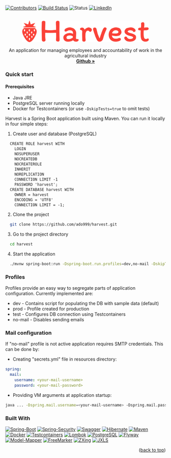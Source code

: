 [![Contributors][contributors-shield]][contributors-url]
[![Build Status][travis-shield]][travis-url]
![Status][status-shield]
[![LinkedIn][linkedin-shield]][linkedin-url]

<!-- PROJECT LOGO -->
<br />
<div align="center">
  <a href="https://github.com/ado999/harvest">
    <img src="images/logo.png" alt="Logo" width="400" height="68">
  </a>

  <p align="center">
    An application for managing employees and accountability of work in the agricultural industry
    <br />
    <a href="https://github.com/ado999/harvest"><strong>Github »</strong></a>
  </p>
</div>

### Quick start

#### Prerequisites

* Java JRE
* PostgreSQL server running locally
* Docker for Testcontainers (or use ```-DskipTests=true``` to omit tests)

Harvest is a Spring Boot application built using Maven. You can run it locally in four simple steps:

1. Create user and database (PostgreSQL)

```roomsql
  CREATE ROLE harvest WITH
	LOGIN
	NOSUPERUSER
	NOCREATEDB
	NOCREATEROLE
	INHERIT
	NOREPLICATION
	CONNECTION LIMIT -1
	PASSWORD 'harvest';
  CREATE DATABASE harvest WITH 
    OWNER = harvest
    ENCODING = 'UTF8'
    CONNECTION LIMIT = -1;
```

2. Clone the project

```bash
  git clone https://github.com/ado999/harvest.git
```

3. Go to the project directory

```bash
  cd harvest
```

4. Start the application

```bash
  ./mvnw spring-boot:run -Dspring-boot.run.profiles=dev,no-mail -DskipTests=true
```

### Profiles

Profiles provide an easy way to segregate parts of application configuration. Currently implemented are:

* dev - Contains script for populating the DB with sample data (default)
* prod - Profile created for production
* test - Configures DB connection using Testcontainers
* no-mail - Disables sending emails

### Mail configuration

If "no-mail" profile is not active application requires SMTP credentials. This can be done by:

* Creating "secrets.yml" file in resources directory:

```yml
spring:
  mail:
    username: <your-mail-username>
    password: <your-mail-password>
```

* Providing VM arguments at application startup:

```bash
java ... -Dspring.mail.username=<your-mail-username> -Dspring.mail.password=<your-mail-password>
```

### Built With

[![Spring-Boot][spring-boot-shield]][spring-boot-url]
[![Spring-Security][spring-security-shield]][spring-security-url]
[![Swagger][swagger-shield]][swagger-url]
[![Hibernate][hibernate-shield]][hibernate-url]
[![Maven][maven-shield]][maven-url]
[![Docker][docker-shield]][docker-url]
[![Testcontainers][testcontainers-shield]][testcontainers-url]
[![Lombok][lombok-shield]][lombok-url]
[![PostgreSQL][postgresql-shield]][postgresql-url]
[![Flyway][flyway-shield]][flyway-url]
[![Model-Mapper][modelmapper-shield]][modelmapper-url]
[![FreeMarker][freemarker-shield]][freemarker-url]
[![ZXing][zxing-shield]][zxing-url]
[![JXLS][jxls-shield]][jxls-url]


<p align="right">(<a href="#readme-top">back to top</a>)</p>

<!-- MARKDOWN LINKS & IMAGES -->
<!-- https://www.markdownguide.org/basic-syntax/#reference-style-links -->

[contributors-shield]: https://img.shields.io/github/contributors/ado999/harvest.svg?color=success

[contributors-url]: https://github.com/ado999/harvest/graphs/contributors

[travis-shield]: https://app.travis-ci.com/ado999/harvest.svg?branch=master

[travis-url]: https://app.travis-ci.com/ado999/harvest

[status-shield]: https://img.shields.io/badge/status-in%20development-brightgreen

[linkedin-shield]: https://img.shields.io/badge/-LinkedIn-black.svg?logo=linkedin&colorB=555

[linkedin-url]: https://linkedin.com/in/azebr

[spring-boot-shield]: https://img.shields.io/badge/-Spring_Boot-gray?logo=springboot

[spring-boot-url]: https://spring.io/projects/spring-boot

[spring-security-shield]: https://img.shields.io/badge/-Spring_Security-gray?logo=springsecurity

[spring-security-url]: https://spring.io/projects/spring-security

[swagger-shield]: https://img.shields.io/badge/-Swagger-gray?logo=swagger

[swagger-url]: https://swagger.io/

[hibernate-shield]: https://img.shields.io/badge/-Hibernate-gray?logo=hibernate

[hibernate-url]: https://hibernate.org/

[maven-shield]: https://img.shields.io/badge/-Maven-gray?logo=apachemaven

[maven-url]: https://maven.apache.org/

[docker-shield]: https://img.shields.io/badge/-Docker-gray?logo=docker

[docker-url]: https://www.docker.com/

[testcontainers-shield]: https://img.shields.io/badge/-Testcontainers-gray?

[testcontainers-url]: https://www.testcontainers.org/

[lombok-shield]: https://img.shields.io/badge/-Lombok-gray?

[lombok-url]: https://projectlombok.org/

[postgresql-shield]: https://img.shields.io/badge/-PostgreSQL-gray?logo=postgresql

[postgresql-url]: https://www.postgresql.org/

[flyway-shield]: https://img.shields.io/badge/-Flyway-gray?logo=flyway

[flyway-url]: https://flywaydb.org/

[modelmapper-shield]: https://img.shields.io/badge/-Model_Mapper-gray

[modelmapper-url]: http://modelmapper.org/

[freemarker-shield]: https://img.shields.io/badge/-FreeMarker-gray

[freemarker-url]: https://freemarker.apache.org/

[zxing-shield]: https://img.shields.io/badge/-Zxing-gray

[zxing-url]: https://github.com/zxing/zxing

[jxls-shield]: https://img.shields.io/badge/-JXLS-gray

[jxls-url]: https://github.com/jxlsteam/jxls



